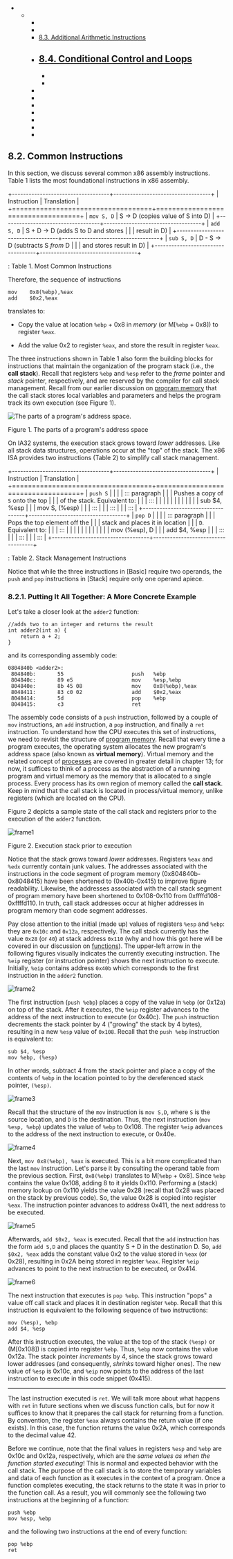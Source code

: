 

 







-   -  
        -  
        -  
        -   [8.3. Additional Arithmetic
            Instructions]()
        -   [8.4. Conditional Control and
            Loops]()
            -  
            -  
            -  
        -  
        -  
        -  
        -  
        -  
        -  
        -  





















## 8.2. Common Instructions 

In this section, we discuss several common x86 assembly instructions.
Table 1 lists the most foundational instructions in x86
assembly.


+-----------------------------------+-----------------------------------+
| Instruction                       | Translation                       |
+===================================+===================================+
| `mov S, D`                        | S → D (copies value of S into D)  |
+-----------------------------------+-----------------------------------+
| `add S, D`                        | S + D → D (adds S to D and stores |
|                                   | result in D)                      |
+-----------------------------------+-----------------------------------+
| `sub S, D`                        | D - S → D (subtracts S *from* D   |
|                                   | and stores result in D)           |
+-----------------------------------+-----------------------------------+

: Table 1. Most Common Instructions

Therefore, the sequence of instructions




    mov    0x8(%ebp),%eax
    add    $0x2,%eax


translates to:



-   Copy the value at location `%ebp` + 0x8 in *memory* (or M\[`%ebp` +
    0x8\]) to register `%eax`.

-   Add the value 0x2 to register `%eax`, and store the result in
    register `%eax`.


The three instructions shown in Table 1 also form the
building blocks for instructions that maintain the organization of the
program stack (i.e., the **call stack**). Recall that registers `%ebp`
and `%esp` refer to the *frame* pointer and *stack* pointer,
respectively, and are reserved by the compiler for call stack
management. Recall from our earlier discussion on [program
memory](../C2-C_depth/scope_memory.html#_parts_of_program_memory_and_scope)
that the call stack stores local variables and parameters and helps the
program track its own execution (see Figure 1).




![The parts of a program's address space.](_images/memparts.png)


Figure 1. The parts of a program's address space


On IA32 systems, the execution stack grows toward *lower* addresses.
Like all stack data structures, operations occur at the \"top\" of the
stack. The x86 ISA provides two instructions (Table 2) to
simplify call stack management.


+-----------------------------------+-----------------------------------+
| Instruction                       | Translation                       |
+===================================+===================================+
| `push S`                          |                        |
|                                   | ::: paragraph                     |
|                                   | Pushes a copy of `S` onto the top |
|                                   | of the stack. Equivalent to:      |
|                                   | :::                               |
|                                   |                                   |
|                                   |                   |
|                                   |                        |
|                                   |     sub $4, %esp                  |
|                                   |     mov S, (%esp)                 |
|                                   | :::                               |
|                                   | :::                               |
|                                   | :::                               |
+-----------------------------------+-----------------------------------+
| `pop D`                           |                        |
|                                   | ::: paragraph                     |
|                                   | Pops the top element off the      |
|                                   | stack and places it in location   |
|                                   | `D`. Equivalent to:               |
|                                   | :::                               |
|                                   |                                   |
|                                   |                   |
|                                   |                        |
|                                   |     mov (%esp), D                 |
|                                   |     add $4, %esp                  |
|                                   | :::                               |
|                                   | :::                               |
|                                   | :::                               |
+-----------------------------------+-----------------------------------+

: Table 2. Stack Management Instructions

Notice that while the three instructions in \[Basic\] require
two operands, the `push` and `pop` instructions in \[Stack\]
require only one operand apiece.



### 8.2.1. Putting It All Together: A More Concrete Example 

Let's take a closer look at the `adder2` function:




```
//adds two to an integer and returns the result
int adder2(int a) {
    return a + 2;
}
```


and its corresponding assembly code:




    0804840b <adder2>:
     804840b:       55                      push   %ebp
     804840c:       89 e5                   mov    %esp,%ebp
     804840e:       8b 45 08                mov    0x8(%ebp),%eax
     8048411:       83 c0 02                add    $0x2,%eax
     8048414:       5d                      pop    %ebp
     8048415:       c3                      ret


The assembly code consists of a `push` instruction, followed by a couple
of `mov` instructions, an `add` instruction, a `pop` instruction, and
finally a `ret` instruction. To understand how the CPU executes this set
of instructions, we need to revisit the structure of [program
memory](../C2-C_depth/scope_memory.html#_parts_of_program_memory_and_scope).
Recall that every time a program executes, the operating system
allocates the new program's address space (also known as **virtual
memory**). Virtual memory
and the related concept of
[processes](../C13-OS/processes.html#_processes) are covered in
greater detail in chapter 13; for now, it suffices to think of a process
as the abstraction of a running program and virtual memory as the memory
that is allocated to a single process. Every process has its own region
of memory called the **call stack**. Keep in mind that the call stack is
located in process/virtual memory, unlike registers (which are located
on the CPU).


Figure 2 depicts a sample state of the call stack and
registers prior to the execution of the `adder2` function.




![frame1](_images/ex1_1.png)


Figure 2. Execution stack prior to execution


Notice that the stack grows toward *lower* addresses. Registers `%eax`
and `%edx` currently contain junk values. The addresses associated with
the instructions in the code segment of program memory
(0x804840b-0x8048415) have been shortened to (0x40b-0x415) to improve
figure readability. Likewise, the addresses associated with the call
stack segment of program memory have been shortened to 0x108-0x110 from
0xffffd108-0xffffd110. In truth, call stack addresses occur at higher
addresses in program memory than code segment addresses.


Pay close attention to the initial (made up) values of registers `%esp`
and `%ebp`: they are `0x10c` and `0x12a`, respectively. The call stack
currently has the value `0x28` (or `40`) at stack address `0x110` (why
and how this got here will be covered in our discussion on
[functions](functions.html#_functions_in_assembly)). The
upper-left arrow in the following figures visually indicates the
currently executing instruction. The `%eip` register (or instruction
pointer) shows the next instruction to execute. Initially, `%eip`
contains address `0x40b` which corresponds to the first instruction in
the `adder2` function.




![frame2](_images/ex1_2.png)


The first instruction (`push %ebp`) places a copy of the value in `%ebp`
(or 0x12a) on top of the stack. After it executes, the `%eip` register
advances to the address of the next instruction to execute (or 0x40c).
The `push` instruction decrements the stack pointer by 4 (\"growing\"
the stack by 4 bytes), resulting in a new `%esp` value of `0x108`.
Recall that the `push %ebp` instruction is equivalent to:




    sub $4, %esp
    mov %ebp, (%esp)


In other words, subtract 4 from the stack pointer and place a copy of
the contents of `%ebp` in the location pointed to by the dereferenced
stack pointer, `(%esp)`.




![frame3](_images/ex1_3.png)


Recall that the structure of the `mov` instruction is `mov S,D`, where
`S` is the source location, and `D` is the destination. Thus, the next
instruction (`mov %esp, %ebp`) updates the value of `%ebp` to 0x108. The
register `%eip` advances to the address of the next instruction to
execute, or 0x40e.




![frame4](_images/ex1_4.png)


Next, `mov 0x8(%ebp), %eax` is executed. This is a bit more complicated
than the last `mov` instruction. Let's parse it by consulting the
operand table from the previous section. First, `0x8(%ebp)` translates
to M\[`%ebp` + 0x8\]. Since `%ebp` contains the value 0x108, adding 8 to
it yields 0x110. Performing a (stack) memory lookup on 0x110 yields the
value 0x28 (recall that 0x28 was placed on the stack by previous code).
So, the value 0x28 is copied into register `%eax`. The instruction
pointer advances to address 0x411, the next address to be executed.




![frame5](_images/ex1_5.png)


Afterwards, `add $0x2, %eax` is executed. Recall that the `add`
instruction has the form `add S,D` and places the quantity S + D in the
destination D. So, `add $0x2, %eax` adds the constant value 0x2 to the
value stored in `%eax` (or 0x28), resulting in 0x2A being stored in
register `%eax`. Register `%eip` advances to point to the next
instruction to be executed, or 0x414.




![frame6](_images/ex1_6.png)


The next instruction that executes is `pop %ebp`. This instruction
\"pops\" a value off call stack and places it in destination register
`%ebp`. Recall that this instruction is equivalent to the following
sequence of two instructions:




    mov (%esp), %ebp
    add $4, %esp


After this instruction executes, the value at the top of the stack
`(%esp)` or (M\[0x108\]) is copied into register `%ebp`. Thus, `%ebp`
now contains the value 0x12a. The stack pointer *increments* by 4, since
the stack grows toward lower addresses (and consequently, *shrinks*
toward higher ones). The new value of `%esp` is 0x10c, and `%eip` now
points to the address of the last instruction to execute in this code
snippet (0x415).


------------------------------------------------------------------------

The last instruction executed is `ret`. We will talk more about what
happens with `ret` in future sections when we discuss function calls,
but for now it suffices to know that it prepares the call stack for
returning from a function. By convention, the register `%eax` always
contains the return value (if one exists). In this case, the function
returns the value 0x2A, which corresponds to the decimal value 42.


Before we continue, note that the final values in registers `%esp` and
`%ebp` are 0x10c and 0x12a, respectively, which are the *same values as
when the function started executing*! This is normal and expected
behavior with the call stack. The purpose of the call stack is to store
the temporary variables and data of each function as it executes in the
context of a program. Once a function completes executing, the stack
returns to the state it was in prior to the function call. As a result,
you will commonly see the following two instructions at the beginning of
a function:




    push %ebp
    mov %esp, %ebp


and the following two instructions at the end of every function:




    pop %ebp
    ret






